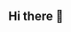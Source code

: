 ## Hi there 👋

<!--
**Chrisyeu11/Chrisyeu11** is a ✨ _special_ ✨ repository because its `README.md` (this file) appears on your GitHub profile.

Here are some ideas to get you started:

- 🔭 I’m currently working on my blog 
- 🌱 I’m currently learning React
- 👯 I’m looking to collaborate on ANYTHING 
- 🤔 I’m looking for help with React
- 💬 Ask me about hackerrank suffering 
- 📫 How to reach me: chrisyeu11@gmail.com  
- 😄 Pronouns: He/His/Him
- ⚡ Fun fact: youtube is the way 
-->

